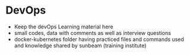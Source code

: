 # DevOps
- Keep the devOps Learning material here 
- small codes, data with comments as well as interview questions 
- docker-kubernetes folder having practiced files and commands used and knowledge shared by sunbeam (training institute)
